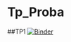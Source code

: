 # Tp_Proba

##TP1
[![Binder](https://mybinder.org/badge_logo.svg)](https://mybinder.org/v2/gh/Schurkee/Tp_Proba/main?urlpath=TP1_Youssef.ipynb)
